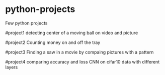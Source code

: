 # python-projects
Few python projects 

#project1 
detecting center of a moving ball on video and picture

#project2
Counting money on and off the tray

#project3
Finding a saw in a movie by compaing pictures with a pattern

#project4
comparing accuracy and loss CNN on cifar10 data with different layers
